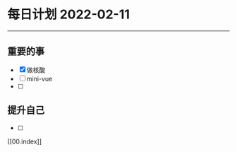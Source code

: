 #  每日计划 2022-02-11
---
## 重要的事
- [x]  做核酸
- [ ]  mini-vue
- [ ]  



## 提升自己
- [ ]  
  



[[00.index]]








